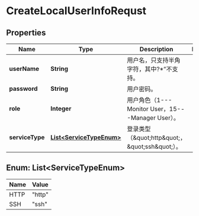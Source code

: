 
# CreateLocalUserInfoRequst

## Properties
Name | Type | Description | Notes
------------ | ------------- | ------------- | -------------
**userName** | **String** | 用户名，只支持半角字符，其中?*”不支持。 | 
**password** | **String** | 用户密码。 | 
**role** | **Integer** | 用户角色（1---Monitor User，15---Manager User）。 | 
**serviceType** | [**List&lt;ServiceTypeEnum&gt;**](#List&lt;ServiceTypeEnum&gt;) | 登录类型（\&quot;http\&quot;，\&quot;ssh\&quot;）。 | 


<a name="List<ServiceTypeEnum>"></a>
## Enum: List&lt;ServiceTypeEnum&gt;
Name | Value
---- | -----
HTTP | &quot;http&quot;
SSH | &quot;ssh&quot;



